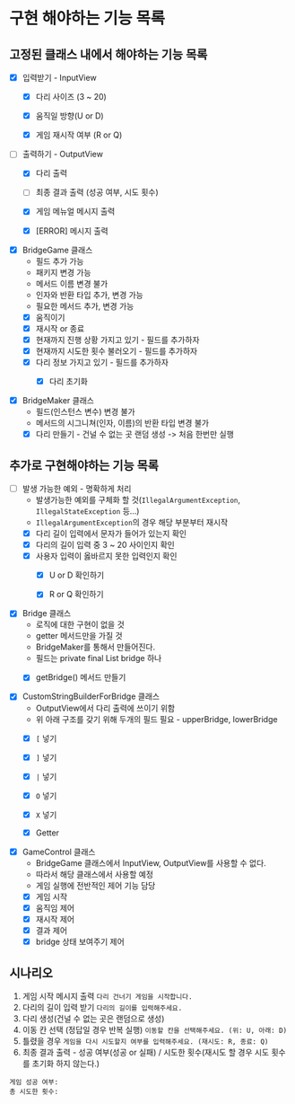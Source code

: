 # 구현 해야하는 기능 목록

## 고정된 클래스 내에서 해야하는 기능 목록
* [x] 입력받기 - InputView
    * [x] 다리 사이즈 (3 ~ 20)
    * [x] 움직일 방향(U or D)
    * [x] 게임 재시작 여부 (R or Q)


* [ ] 출력하기 - OutputView
    * [x] 다리 출력
    * [ ] 최종 결과 출력 (성공 여부, 시도 횟수)
    * [x] 게임 메뉴얼 메시지 출력
    * [x] [ERROR] 메시지 출력


* [x] BridgeGame 클래스
    * 필드 추가 가능
    * 패키지 변경 가능
    * 메서드 이름 변경 불가
    * 인자와 반환 타입 추가, 변경 가능
    * 필요한 메서드 추가, 변경 가능
    * [x] 움직이기
    * [x] 재시작 or 종료
    * [x] 현재까지 진행 상황 가지고 있기 - 필드를 추가하자
    * [x] 현재까지 시도한 횟수 불러오기 - 필드를 추가하자
    * [x] 다리 정보 가지고 있기 - 필드를 추가하자
      * [x] 다리 초기화


* [x] BridgeMaker 클래스
    * 필드(인스턴스 변수) 변경 불가
    * 메서드의 시그니쳐(인자, 이름)의 반환 타입 변경 불가
    * [x] 다리 만들기 - 건널 수 없는 곳 랜덤 생성 -> 처음 한번만 실행

## 추가로 구현해야하는 기능 목록
* [ ] 발생 가능한 예외 - 명확하게 처리
    * 발생가능한 예외를 구체화 할 것(`IllegalArgumentException`, `IllegalStateException` 등...)
    * `IllegalArgumentException`의 경우 해당 부분부터 재시작
    * [x] 다리 길이 입력에서 문자가 들어가 있는지 확인
    * [x] 다리의 길이 입력 중 3 ~ 20 사이인지 확인
    * [x] 사용자 입력이 옳바르지 못한 입력인지 확인
      * [x] U or D 확인하기
      * [x] R or Q 확인하기


* [x] Bridge 클래스
    * 로직에 대한 구현이 없을 것
    * getter 메서드만을 가질 것
    * BridgeMaker를 통해서 만들어진다.
    * 필드는 private final List<String> bridge 하나
    * [x] getBridge() 메서드 만들기


* [x] CustomStringBuilderForBridge 클래스
  * OutputView에서 다리 출력에 쓰이기 위함
  * 위 아래 구조를 갖기 위해 두개의 필드 필요 - upperBridge, lowerBridge
  * [x] `[` 넣기
  * [x] `]` 넣기
  * [x] `|` 넣기
  * [x] `O` 넣기
  * [x] `X` 넣기
  * [x] Getter


* [x] GameControl 클래스 
  * BridgeGame 클래스에서 InputView, OutputView를 사용할 수 없다.
  * 따라서 해당 클래스에서 사용할 예정
  * 게임 실행에 전반적인 제어 기능 담당
  * [x] 게임 시작
  * [x] 움직임 제어
  * [x] 재시작 제어
  * [x] 결과 제어
  * [x] bridge 상태 보여주기 제어

## 시나리오
1. 게임 시작 메시지 출력 `다리 건너기 게임을 시작합니다.`
2. 다리의 길이 입력 받기 `다리의 길이를 입력해주세요.`
3. 다리 생성(건널 수 없는 곳은 랜덤으로 생성)
4. 이동 칸 선택 (정답일 경우 반복 실행) `이동할 칸을 선택해주세요. (위: U, 아래: D)`
5. 틀렸을 경우 `게임을 다시 시도할지 여부를 입력해주세요. (재시도: R, 종료: Q)`
6. 최종 결과 출력 - 성공 여부(성공 or 실패) / 시도한 횟수(재시도 할 경우 시도 횟수를 초기화 하지 않는다.)
```
게임 성공 여부: 
총 시도한 횟수: 
```
